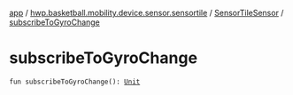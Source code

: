 [app](../../index.md) / [hwp.basketball.mobility.device.sensor.sensortile](../index.md) / [SensorTileSensor](index.md) / [subscribeToGyroChange](.)

# subscribeToGyroChange

`fun subscribeToGyroChange(): `[`Unit`](https://kotlinlang.org/api/latest/jvm/stdlib/kotlin/-unit/index.html)